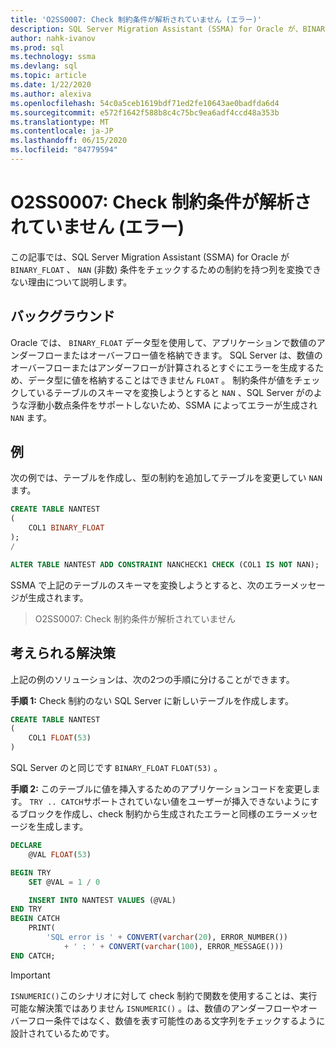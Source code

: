 ```yaml
---
title: 'O2SS0007: Check 制約条件が解析されていません (エラー)'
description: SQL Server Migration Assistant (SSMA) for Oracle が、BINARY_FLOAT 列を、NAN (非数) 条件をチェックするための制約付きで変換できない理由について説明します。
author: nahk-ivanov
ms.prod: sql
ms.technology: ssma
ms.devlang: sql
ms.topic: article
ms.date: 1/22/2020
ms.author: alexiva
ms.openlocfilehash: 54c0a5ceb1619bdf71ed2fe10643ae0badfda6d4
ms.sourcegitcommit: e572f1642f588b8c4c75bc9ea6adf4ccd48a353b
ms.translationtype: MT
ms.contentlocale: ja-JP
ms.lasthandoff: 06/15/2020
ms.locfileid: "84779594"
---
```

# <a name="o2ss0007-check-constraint-condition-not-parsed-error"></a>O2SS0007: Check 制約条件が解析されていません (エラー)

この記事では、SQL Server Migration Assistant (SSMA) for Oracle が `BINARY_FLOAT` 、 `NAN` (非数) 条件をチェックするための制約を持つ列を変換できない理由について説明します。

## <a name="background"></a>バックグラウンド

Oracle では、 `BINARY_FLOAT` データ型を使用して、アプリケーションで数値のアンダーフローまたはオーバーフロー値を格納できます。 SQL Server は、数値のオーバーフローまたはアンダーフローが計算されるとすぐにエラーを生成するため、データ型に値を格納することはできません `FLOAT` 。 制約条件が値をチェックしているテーブルのスキーマを変換しようとすると `NAN` 、SQL Server がのような浮動小数点条件をサポートしないため、SSMA によってエラーが生成され `NAN` ます。

## <a name="example"></a>例

次の例では、テーブルを作成し、型の制約を追加してテーブルを変更してい `NAN` ます。

```sql
CREATE TABLE NANTEST
(
    COL1 BINARY_FLOAT
);
/

ALTER TABLE NANTEST ADD CONSTRAINT NANCHECK1 CHECK (COL1 IS NOT NAN);
```

SSMA で上記のテーブルのスキーマを変換しようとすると、次のエラーメッセージが生成されます。

> O2SS0007: Check 制約条件が解析されていません

## <a name="possible-remedies"></a>考えられる解決策

上記の例のソリューションは、次の2つの手順に分けることができます。

**手順 1:** Check 制約のない SQL Server に新しいテーブルを作成します。

```sql
CREATE TABLE NANTEST
(
    COL1 FLOAT(53)
)
```

SQL Server のと同じです `BINARY_FLOAT` `FLOAT(53)` 。

**手順 2:** このテーブルに値を挿入するためのアプリケーションコードを変更します。 `TRY .. CATCH`サポートされていない値をユーザーが挿入できないようにするブロックを作成し、check 制約から生成されたエラーと同様のエラーメッセージを生成します。

```sql
DECLARE
    @VAL FLOAT(53)

BEGIN TRY
    SET @VAL = 1 / 0

    INSERT INTO NANTEST VALUES (@VAL)
END TRY
BEGIN CATCH
    PRINT(
        'SQL error is ' + CONVERT(varchar(20), ERROR_NUMBER())
            + ' : ' + CONVERT(varchar(100), ERROR_MESSAGE()))
END CATCH;
```

> [!IMPORTANT]
> `ISNUMERIC()`このシナリオに対して check 制約で関数を使用することは、実行可能な解決策ではありません `ISNUMERIC()` 。は、数値のアンダーフローやオーバーフロー条件ではなく、数値を表す可能性のある文字列をチェックするように設計されているためです。
